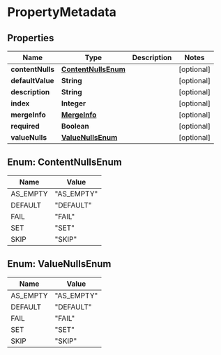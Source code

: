 # PropertyMetadata

## Properties
Name | Type | Description | Notes
------------ | ------------- | ------------- | -------------
**contentNulls** | [**ContentNullsEnum**](#ContentNullsEnum) |  |  [optional]
**defaultValue** | **String** |  |  [optional]
**description** | **String** |  |  [optional]
**index** | **Integer** |  |  [optional]
**mergeInfo** | [**MergeInfo**](MergeInfo.md) |  |  [optional]
**required** | **Boolean** |  |  [optional]
**valueNulls** | [**ValueNullsEnum**](#ValueNullsEnum) |  |  [optional]

<a name="ContentNullsEnum"></a>
## Enum: ContentNullsEnum
Name | Value
---- | -----
AS_EMPTY | &quot;AS_EMPTY&quot;
DEFAULT | &quot;DEFAULT&quot;
FAIL | &quot;FAIL&quot;
SET | &quot;SET&quot;
SKIP | &quot;SKIP&quot;

<a name="ValueNullsEnum"></a>
## Enum: ValueNullsEnum
Name | Value
---- | -----
AS_EMPTY | &quot;AS_EMPTY&quot;
DEFAULT | &quot;DEFAULT&quot;
FAIL | &quot;FAIL&quot;
SET | &quot;SET&quot;
SKIP | &quot;SKIP&quot;
